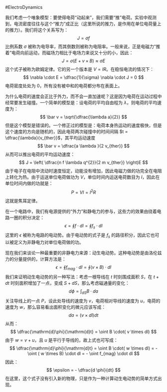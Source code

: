 #ElectroDynamics 

我们考虑一个唯象模型：要使得电荷“动起来”，我们需要“推”电荷。实验中观测到，电流密度往往与这个“推力”成正比（这里所说的推力，是作用在单位电荷量上的推力）。我们将这个关系写为：
$$
J = \sigma f
$$
比例系数 $\sigma$ 被称为电导率，而其倒数则被称为电阻率。一般来说，正是电磁力“推着”电荷向前运动，而磁场力相比于电场力来说又十分的小，因此：
$$
J = \sigma(E + v  \times B)  \approx \sigma E
$$
这个式子被称为欧姆定律。它的另一个版本是 $V = IR$。在稳恒电流的情况下：
$$
\nabla \cdot E = \dfrac{1}{\sigma} \nabla \cdot J = 0 
$$
电荷密度处处为 0，所有没有被中和的电荷都分布在表面上。

为什么电荷的速度会正比于外力，而不会一直加速呢？这是因为电荷在运动过程中经常要发生碰撞。一个简单的模型是：设电荷的平均自由程为 $\lambda$，则电荷的平均速度为：
$$
\bar v  = \sqrt{\dfrac{\lambda a}{2}}
$$
但是这个模型是错误的。一个修正过的模型是：电荷本身热运动的速度极快，但是这个速度的方向是随机的，因此电荷两次碰撞中的时间间隔 $t = \dfrac{\lambda}{v_{ther}}$，其平均运动速度
$$
\bar v  = \dfrac{a \lambda }{2 v_{ther}}
$$
从而可以推出电荷的平均运动速度：
$$
J = \left( \dfrac{n f \lambda q^{2}}{2 m v_{ther}} \right)E
$$
由于电子在电阻中流动时速度恒定，动能没有增加，因此电磁力做的功完全在电阻上转化为热。由于运送单位电荷做功为 $V$，单位时间内运送电荷数目为 $I$，因此在单位时间内做的功就是：
$$
P = VI = I^{2}R
$$
这就是焦耳定律。

在一个电路中，我们有电源提供的“外力”和静电力的参与，这些力的效果由绕着电路一圈的积分决定：
$$
\epsilon = \oint f \cdot dl  = \oint f_{s} \cdot dl  
$$
这里的 $\epsilon$ 被称为电路的电动势。由于电动势的式子是 $f_{s}$ 的路径积分，因此它也可以被定义为非静电力对单位电荷做的功。

现在我们来谈论一种最重要的非静电力来源：动生电动势。这种电动势是由洛伦兹力的分量提供的，计算方法是：
$$
\epsilon = \oint f_{mag}\cdot dl  = \oint (v \times B) \cdot dl 
$$
我们来证明动生电动势的另一种写法：考虑一根导线在 $t$ 时刻围成面积 $S$，在 $t+dt$ 时刻面积增加了一点，变成 $S + dS$，那么考虑磁通量的变化：
$$
d\phi =  \int_{dS}   B \cdot da
$$
关注导线上的一点 $P$，设此处导线的速度为 $v$，电荷相对导线的速度为 $u$，电荷的速度为 $w$，那么容易看出面积变化的微元应该写成：
$$
da = ( v\times dl) dt 
$$
从而：
$$
\dfrac{\mathrm{d}\phi}{\mathrm{d}t} = \oint B \cdot( v  \times dl)
$$
由于 $w = v + u$，且 $u$ 是平行于导线的，故上式也可写成：
$$
\dfrac{\mathrm{d}\phi}{\mathrm{d}t} = \oint B \cdot( w  \times dl) = - \oint ( w \times B) \cdot dl  = - \oint f_{mag} \cdot dl
$$
因此：
$$
\epsilon = - \dfrac{d \phi}{dt}
$$
在这里，这个式子没有引入新的物理，只是作为一种计算动生电动势的简单方式出现。



